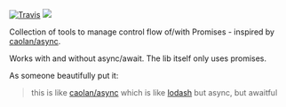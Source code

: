 [![Travis](https://img.shields.io/travis/ramitos/apr.svg?style=flat-square)](https://travis-ci.org/ramitos/apr) [![](https://img.shields.io/codeclimate/coverage/github/ramitos/apr.svg?style=flat-square)](https://codeclimate.com/github/ramitos/apr/coverage)

Collection of tools to manage control flow of/with Promises - inspired by [caolan/async](https://github.com/caolan/async).

Works with and without async/await. The lib itself only uses promises.

As someone beautifully put it:

> this is like [caolan/async](https://github.com/caolan/async) which is like [lodash](https://github.com/lodash/lodash) but async, but awaitful

<!-- {{TOC}} -->